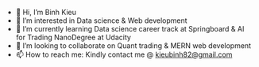- 👋 Hi, I’m Binh Kieu
- 👀 I’m interested in Data science & Web development
- 🌱 I’m currently learning Data science career track at Springboard & AI for Trading NanoDegree at Udacity
- 💞️ I’m looking to collaborate on Quant trading & MERN web development
- 📫 How to reach me: Kindly contact me @ kieubinh82@gmail.com

<!---
BinhKieu82/BinhKieu82 is a ✨ special ✨ repository because its `README.md` (this file) appears on your GitHub profile.
You can click the Preview link to take a look at your changes.
--->
